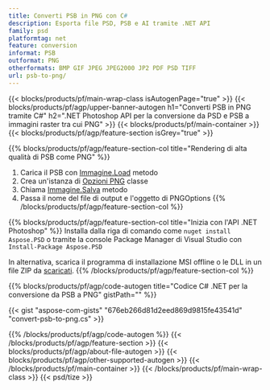 ```yaml
---
title: Converti PSB in PNG con C#
description: Esporta file PSD, PSB e AI tramite .NET API
family: psd
platformtag: net
feature: conversion
informat: PSB
outformat: PNG
otherformats: BMP GIF JPEG JPEG2000 JP2 PDF PSD TIFF
url: psb-to-png/
---
```


{{< blocks/products/pf/main-wrap-class isAutogenPage="true" >}}
{{< blocks/products/pf/agp/upper-banner-autogen h1="Converti PSB in PNG tramite C#" h2=".NET Photoshop API per la conversione da PSD e PSB a immagini raster tra cui PNG" >}}
{{< blocks/products/pf/main-container >}}
{{< blocks/products/pf/agp/feature-section isGrey="true" >}}

{{% blocks/products/pf/agp/feature-section-col title="Rendering di alta qualità di PSB come PNG" %}}
1. Carica il PSB con [Immagine.Load](https://apireference.aspose.com/psd/net/aspose.psd/image/methods/load/index) metodo
1. Crea un'istanza di [Opzioni PNG](https://apireference.aspose.com/psd/net/aspose.psd.imageoptions/pngoptions) classe
1. Chiama [Immagine.Salva](https://apireference.aspose.com/psd/net/aspose.psd/image/methods/save/index) metodo
1. Passa il nome del file di output e l'oggetto di PNGOptions
{{% /blocks/products/pf/agp/feature-section-col %}}

{{% blocks/products/pf/agp/feature-section-col title="Inizia con l'API .NET Photoshop" %}}
Installa dalla riga di comando come ```nuget install Aspose.PSD``` o tramite la console Package Manager di Visual Studio con ```Install-Package Aspose.PSD```

In alternativa, scarica il programma di installazione MSI offline o le DLL in un file ZIP da [scaricati](https://releases.aspose.com/psd/net).
{{% /blocks/products/pf/agp/feature-section-col %}}

{{% blocks/products/pf/agp/code-autogen title="Codice C# .NET per la conversione da PSB a PNG" gistPath="" %}}

{{< gist "aspose-com-gists" "676eb266d81d2eed869d9815fe43541d" "convert-psb-to-png.cs" >}}

{{% /blocks/products/pf/agp/code-autogen %}}
{{< /blocks/products/pf/agp/feature-section >}}
{{< blocks/products/pf/agp/about-file-autogen >}}
{{< blocks/products/pf/agp/other-supported-autogen >}}
{{< /blocks/products/pf/main-container >}}
{{< /blocks/products/pf/main-wrap-class >}}
{{< psd/tize >}}

